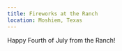 ```yaml
---
title: Fireworks at the Ranch
location: Moshiem, Texas
---
```


Happy Fourth of July from the Ranch!
